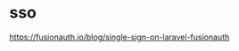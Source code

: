 # sso

<!-- Contenuto migrato da _docs/sso.txt -->

https://fusionauth.io/blog/single-sign-on-laravel-fusionauth